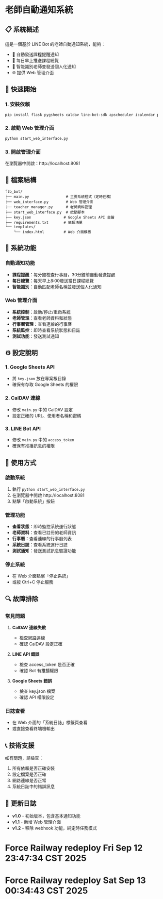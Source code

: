 # 老師自動通知系統

## 📋 系統概述

這是一個基於 LINE Bot 的老師自動通知系統，能夠：
- 🔔 自動發送課程提醒通知
- 📅 每日早上推送課程總覽
- 👥 智能識別老師並發送個人化通知
- 🌐 提供 Web 管理介面

## 🚀 快速開始

### 1. 安裝依賴
```bash
pip install flask pygsheets caldav line-bot-sdk apscheduler icalendar pytz requests
```

### 2. 啟動 Web 管理介面
```bash
python start_web_interface.py
```

### 3. 開啟管理介面
在瀏覽器中開啟：http://localhost:8081

## 📁 檔案結構

```
flb_bot/
├── main.py                 # 主要系統程式（定時任務）
├── web_interface.py        # Web 管理介面
├── teacher_manager.py      # 老師資料管理
├── start_web_interface.py  # 啟動腳本
├── key.json               # Google Sheets API 金鑰
├── requirements.txt       # 依賴清單
└── templates/
    └── index.html         # Web 介面模板
```

## 🔧 系統功能

### 自動通知功能
- **課程提醒**：每分鐘檢查行事曆，30分鐘前自動發送提醒
- **每日總覽**：每天早上8:00發送當日課程總覽
- **智能識別**：自動匹配老師名稱並發送個人化通知

### Web 管理介面
- **系統控制**：啟動/停止/重啟系統
- **老師管理**：查看老師資料和狀態
- **行事曆管理**：查看連線的行事曆
- **系統監控**：即時查看系統狀態和日誌
- **測試功能**：發送測試通知

## ⚙️ 設定說明

### 1. Google Sheets API
- 將 `key.json` 放在專案根目錄
- 確保有存取 Google Sheets 的權限

### 2. CalDAV 連線
- 修改 `main.py` 中的 CalDAV 設定
- 設定正確的 URL、使用者名稱和密碼

### 3. LINE Bot API
- 修改 `main.py` 中的 `access_token`
- 確保有推播訊息的權限

## 🎯 使用方式

### 啟動系統
1. 執行 `python start_web_interface.py`
2. 在瀏覽器中開啟 http://localhost:8081
3. 點擊「啟動系統」按鈕

### 管理功能
- **查看狀態**：即時監控系統運行狀態
- **老師資料**：查看已註冊的老師資訊
- **行事曆**：查看連線的行事曆列表
- **系統日誌**：查看系統運行日誌
- **測試通知**：發送測試訊息驗證功能

### 停止系統
- 在 Web 介面點擊「停止系統」
- 或按 Ctrl+C 停止服務

## 🔍 故障排除

### 常見問題
1. **CalDAV 連線失敗**
   - 檢查網路連線
   - 確認 CalDAV 設定正確

2. **LINE API 錯誤**
   - 檢查 access_token 是否正確
   - 確認 Bot 有推播權限

3. **Google Sheets 錯誤**
   - 檢查 key.json 檔案
   - 確認 API 權限設定

### 日誌查看
- 在 Web 介面的「系統日誌」標籤頁查看
- 或直接查看終端機輸出

## 📞 技術支援

如有問題，請檢查：
1. 所有依賴是否正確安裝
2. 設定檔案是否正確
3. 網路連線是否正常
4. 系統日誌中的錯誤訊息

## 🔄 更新日誌

- **v1.0** - 初始版本，包含基本通知功能
- **v1.1** - 新增 Web 管理介面
- **v1.2** - 移除 webhook 功能，純定時任務模式
# Force Railway redeploy Fri Sep 12 23:47:34 CST 2025
# Force Railway redeploy Sat Sep 13 00:34:43 CST 2025
